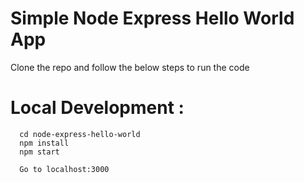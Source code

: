 # Simple Node Express Hello World App

Clone the repo and follow the below steps to run the code

# Local Development :
```
  cd node-express-hello-world
  npm install
  npm start

  Go to localhost:3000

```  